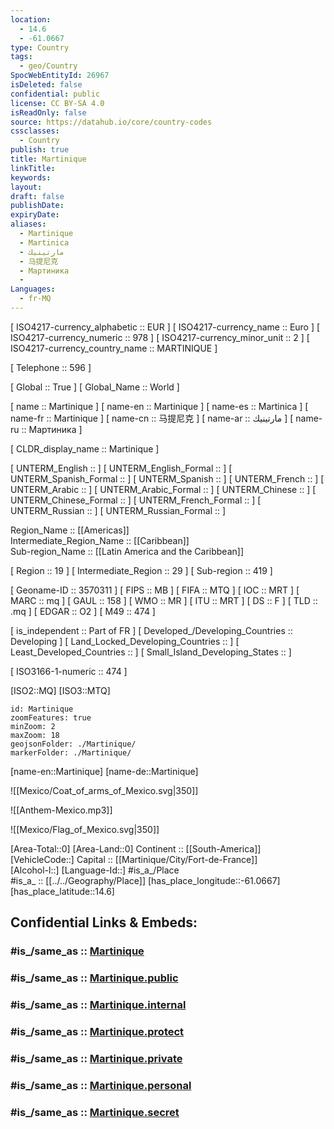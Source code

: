 ```yaml
---
location:
  - 14.6
  - -61.0667
type: Country
tags:
  - geo/Country
SpocWebEntityId: 26967
isDeleted: false
confidential: public
license: CC BY-SA 4.0
isReadOnly: false
source: https://datahub.io/core/country-codes
cssclasses:
  - Country
publish: true
title: Martinique
linkTitle:
keywords:
layout:
draft: false
publishDate:
expiryDate:
aliases:
  - Martinique
  - Martinica
  - مارتينيك
  - 马提尼克
  - Мартиника
  - 
Languages:
  - fr-MQ
---
```



[	ISO4217-currency_alphabetic	 :: EUR ] 
[	ISO4217-currency_name	 :: Euro ] 
[	ISO4217-currency_numeric	 :: 978 ] 
[	ISO4217-currency_minor_unit	 :: 2 ] 
[	ISO4217-currency_country_name	 :: MARTINIQUE ] 

[	Telephone	 :: 596 ] 

[	Global	 :: True ] 
[	Global_Name	 :: World ] 

[	name	 :: Martinique ] 
[	name-en	 :: Martinique ] 
[	name-es	 :: Martinica ] 
[	name-fr	 :: Martinique ] 
[	name-cn	 :: 马提尼克 ] 
[	name-ar	 :: مارتينيك ] 
[	name-ru	 :: Мартиника ] 

[	CLDR_display_name	 :: Martinique ] 

[	UNTERM_English	 ::  ] 
[	UNTERM_English_Formal	 ::  ] 
[	UNTERM_Spanish_Formal	 ::  ] 
[	UNTERM_Spanish	 ::  ] 
[	UNTERM_French	 ::  ] 
[	UNTERM_Arabic	 ::  ] 
[	UNTERM_Arabic_Formal	 ::  ] 
[	UNTERM_Chinese	 ::  ] 
[	UNTERM_Chinese_Formal	 ::  ] 
[	UNTERM_French_Formal	 ::  ] 
[	UNTERM_Russian	 ::  ] 
[	UNTERM_Russian_Formal	 ::  ] 

Region_Name ::  [[Americas]]  
Intermediate_Region_Name ::  [[Caribbean]]  
Sub-region_Name ::  [[Latin America and the Caribbean]] 

[	Region	 :: 19 ] 
[	Intermediate_Region	 :: 29 ] 
[	Sub-region	 :: 419 ] 

[	Geoname-ID	 :: 3570311 ] 
[	FIPS	 :: MB ] 
[	FIFA	 :: MTQ ] 
[	IOC	 :: MRT ] 
[	MARC	 :: mq ] 
[	GAUL	 :: 158 ] 
[	WMO	 :: MR ] 
[	ITU	 :: MRT ] 
[	DS	 :: F ] 
[	TLD	 :: .mq ] 
[	EDGAR	 :: O2 ] 
[	M49	 :: 474 ] 

[	is_independent	 :: Part of FR ] 
[	Developed_/Developing_Countries	 :: Developing ] 
[	Land_Locked_Developing_Countries	 ::  ] 
[	Least_Developed_Countries	 ::  ] 
[	Small_Island_Developing_States	 ::  ] 

[	ISO3166-1-numeric	 :: 474 ] 



[ISO2::MQ] 
[ISO3::MTQ] 
```leaflet
id: Martinique
zoomFeatures: true 
minZoom: 2 
maxZoom: 18
geojsonFolder: ./Martinique/
markerFolder: ./Martinique/
```

[name-en::Martinique] 
[name-de::Martinique] 

![[Mexico/Coat_of_arms_of_Mexico.svg|350]] 

![[Anthem-Mexico.mp3]] 

![[Mexico/Flag_of_Mexico.svg|350]] 

[Area-Total::0] 
[Area-Land::0] 
Continent :: [[South-America]]  
[VehicleCode::] 
Capital :: [[Martinique/City/Fort-de-France]]  
[Alcohol-l::] 
[Language-Id::] 
#is_a_/Place  
#is_a_ :: [[../../Geography/Place]] 
[has_place_longitude::-61.0667] 
[has_place_latitude::14.6] 


## Confidential Links & Embeds: 

### #is_/same_as :: [Martinique](/_Standards/Earth/Continent/America~Caribbean/Martinique.md) 

### #is_/same_as :: [Martinique.public](/_public/Earth/Continent/America~Caribbean/Martinique.public.md) 

### #is_/same_as :: [Martinique.internal](/_internal/Earth/Continent/America~Caribbean/Martinique.internal.md) 

### #is_/same_as :: [Martinique.protect](/_protect/Earth/Continent/America~Caribbean/Martinique.protect.md) 

### #is_/same_as :: [Martinique.private](/_private/Earth/Continent/America~Caribbean/Martinique.private.md) 

### #is_/same_as :: [Martinique.personal](/_personal/Earth/Continent/America~Caribbean/Martinique.personal.md) 

### #is_/same_as :: [Martinique.secret](/_secret/Earth/Continent/America~Caribbean/Martinique.secret.md)

